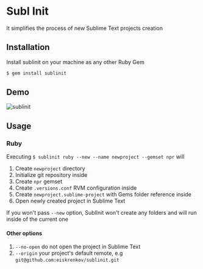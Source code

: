 # Subl Init
It simplifies the process of new Sublime Text projects creation

## Installation
Install sublinit on your machine as any other Ruby Gem

```sh
$ gem install sublinit
```

## Demo
![sublinit](https://user-images.githubusercontent.com/39211838/128425310-47f89fdd-c1cf-43d3-8ed4-86b13d442902.gif)

## Usage

### Ruby
Executing `$ sublinit ruby --new --name newproject --gemset npr` will

1. Create `newproject` directory
2. Initialize git repository inside
3. Create `npr` gemset
4. Create `.versions.conf` RVM configuration inside
5. Create `newproject.sublime-project` with Gems folder reference inside
6. Open newly created project in Sublime Text

If you won't pass `--new` option, SublInit won't create any folders and will run inside of the current one

#### Other options
1. `--no-open` do not open the project in Sublime Text
2. `--origin` your project's default remote, e.g `git@github.com:eiskrenkov/sublinit.git`
